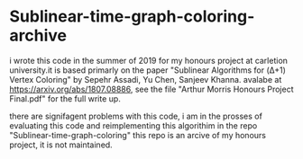 # Sublinear-time-graph-coloring-archive
i wrote this code in the summer of 2019 for my honours project at carletion university.it is based primarly on the paper "Sublinear Algorithms for (Δ+1) Vertex Coloring" by Sepehr Assadi, Yu Chen, Sanjeev Khanna. avalabe at https://arxiv.org/abs/1807.08886, see the file "Arthur Morris Honours Project Final.pdf" for the full write up. 

there are signifagent problems with this code, i am in the prosses of evaluating this code and reimplementing this algorithim in the repo "Sublinear-time-graph-coloring" this repo is an arcive of my honours project, it is not maintained. 
